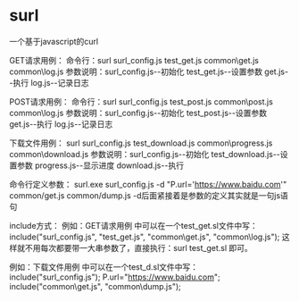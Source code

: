 # surl
一个基于javascript的curl


GET请求用例：
命令行：surl surl_config.js test_get.js common\get.js common\log.js
参数说明：surl_config.js--初始化  test_get.js--设置参数  get.js--执行  log.js--记录日志

POST请求用例：
命令行：surl surl_config.js test_post.js common\post.js common\log.js
参数说明：surl_config.js--初始化  test_post.js--设置参数  get.js--执行  log.js--记录日志

下载文件用例：
surl surl_config.js test_download.js common\progress.js common\download.js
参数说明：surl_config.js--初始化  test_download.js--设置参数  progress.js--显示进度  download.js--执行

命令行定义参数：
surl.exe surl_config.js -d "P.url='https://www.baidu.com'" common/get.js common/dump.js
-d后面紧接着是参数的定义其实就是一句js语句

include方式：
例如：GET请求用例 中可以在一个test_get.sl文件中写：
include("surl_config.js", "test_get.js", "common\get.js", "common\log.js");
这样就不用每次都要带一大串参数了，直接执行：surl test_get.sl  即可。

例如：下载文件用例 中可以在一个test_d.sl文件中写：
include("surl_config.js");
P.url="https://www.baidu.com";
include("common\get.js", "common\dump.js");

